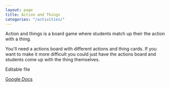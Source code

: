 ```yaml
---
layout: page
title: Action and Things
categories: "/activities/"
---
```


Action and things is a board game where students match up their the action with a thing.

You'll need a actions board with different actions and thing cards.
If you want to make it more difficult you could just have the actions board and students come up with the thing themselves.

Editable file

[Google Docs](https://docs.google.com/document/d/1JWATWDBagm4MF1i7yLGTdXN2s0NcQpkcI_e7Nz503Os/edit?usp=sharing)
